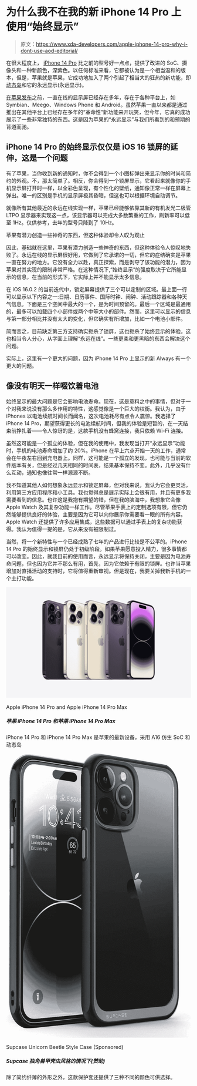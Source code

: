 # 为什么我不在我的新 iPhone 14 Pro 上使用“始终显示”

> 原文：<https://www.xda-developers.com/apple-iphone-14-pro-why-i-dont-use-aod-editorial/>

在很大程度上， [iPhone 14 Pro](https://www.xda-developers.com/apple-iphone-14-pro-review/) 比之前的型号好一点点，提供了改进的 SoC、摄像头和一种新颜色，深紫色。以任何标准来看，它都被认为是一个相当温和的版本，但是，苹果就是苹果，它成功地加入了两个引起了相当大的狂热的新功能，即[动态岛](https://www.xda-developers.com/apple-dynamic-island-utility-android-competition-editorial/)和它的永远显示(永远显示)。

[在苹果发布](https://www.xda-developers.com/how-to-enable-always-on-display-android/)之前，一直在线的显示屏已经存在多年，存在于各种平台上，如 Symbian、Meego、Windows Phone 和 Android。虽然苹果一直以来都是通过推出在其他平台上已经存在多年的“革命性”新功能来开玩笑，但今年，它真的成功展示了一些非常独特的东西。这是因为苹果的“永远显示”与我们所看到的和预期的背道而驰。

## iPhone 14 Pro 的始终显示仅仅是 iOS 16 锁屏的延伸，这是一个问题

有了苹果，当你收到新的通知时，你不会得到一个小图标弹出来显示你的时尚和简约的外观。不，那太简单了。相反，你会得到一个锁屏显示，它看起来就像你的手机显示屏打开时一样，以全彩色呈现，有个性化的壁纸，通知像正常一样在屏幕上弹出。唯一的区别是手机的显示屏极其昏暗，但这也可以根据环境自动调节。

就像所有其他最近的永远在线实现一样，苹果已经能够依靠其新的有机发光二极管 LTPO 显示器来实现这一点，该显示器可以完成大多数繁重的工作，刷新率可以低至 1Hz。仅供参考，去年的型号只降到了 10Hz。

苹果有潜力创造一些神奇的东西，但这种体验却令人叹为观止

因此，基础就在这里，苹果有潜力创造一些神奇的东西，但这种体验令人惊叹地失败了。永远在线的显示屏很好用，它做到了它承诺的一切，但它的症结确实是苹果一直在努力的地方。它没有全力以赴，真正探索，而是剥夺了该功能的潜力，因为苹果对其实现的限制非常严格。在这种情况下,“始终显示”的强度取决于它所能显示的信息，在当前的形式下，它实际上并不能显示太多信息。

在 iOS 16.0.2 的当前迭代中，锁定屏幕提供了三个可以定制的区域。最上面一行可以显示以下内容之一:日期、日历事件、国际时钟、闹钟、活动跟踪器和各种天气信息。下面是三个空间中最大的一个，是为时间预留的。最后一个区域是最通用的，最多可以加载四个小部件或两个中等大小的部件。然而，这里可以显示的信息与第一部分相比并没有太大的变化，但它确实有所增加，比如一个电池小部件。

简而言之，目前缺乏第三方支持确实扼杀了锁屏，这也扼杀了始终显示的体验。这也相当令人分心，从字面上理解“永远在线”。一些更柔和更黑暗的东西会解决这个问题。

实际上，这里有一个更大的问题，因为 iPhone 14 Pro 上显示的新 Always 有一个更大的问题。

## 像没有明天一样啜饮着电池

始终显示的最大问题是它会影响电池寿命。现在，这是意料之中的事情，但对于一个对我来说没有那么多作用的特性，这感觉像是一个巨大的权衡。我认为，由于 iPhones 以电池续航时间长而闻名，这次电池耗尽有点令人震惊。我选择了 iPhone 14 Pro，期望获得更长的电池续航时间，但我的体验是短暂的，在一天结束前挣扎着——令人惊讶的是，这款手机没有蜂窝连接，我只依赖 Wi-Fi 连接。

虽然这可能是一个孤立的体验，但在我的使用中，我发现当打开“永远显示”功能时，手机的电池寿命增加了约 20%。iPhone 在早上六点开始一天的工作，通常会在午夜左右回到充电器上。同样，这可能是一个孤立的发现，也可能与当前的软件版本有关，但是经过几天相同的时间表，结果基本保持不变。此外，几乎没有什么互动，通知也像往常一样源源不断。

我不知道其他人如何想象永远显示和锁定屏幕，但对我来说，我认为它会更灵活，利用第三方应用程序和小工具。我也觉得总是展示实际上会很有用，并且有更多我需要看到的信息。也许这是我抱有期望的错，但在我的脑海中，我想象它会像 Apple Watch 及其复杂功能一样工作。尽管苹果手表上的定制选项有限，但它仍然能够提供良好的体验，主要是因为它可以向你展示你需要看一眼的所有内容。Apple Watch 还提供了许多应用集成，这些数据可以通过手表上的复杂功能获得。我认为值得一提的是，它从来没有被限制过。

当然，将一个新特性与一个已经成熟了七年的产品进行比较是不公平的。iPhone 14 Pro 的始终显示和锁屏仍处于初级阶段。如果苹果愿意投入精力，很多事情都可以改变。因此，就我目前的使用而言，永远显示将保持关闭，主要是因为电池寿命问题，但也因为它并不那么有用，首先，因为它依赖于有限的锁屏。也许当苹果增加对直播活动的支持时，它将值得重新审视。但是现在，我要关掉我新手机的一个主打功能。

 <picture>![The iPhone 14 Pro and iPhone 14 Pro Max are the latest devices from Apple featuring the A16 Bionic SoC and Dynamic Island](img/e6eb865055acdbef33895af0ec23f6ae.png)</picture> 

Apple iPhone 14 Pro and Apple iPhone 14 Pro Max

##### 苹果 iPhone 14 Pro 和苹果 iPhone 14 Pro Max

iPhone 14 Pro 和 iPhone 14 Pro Max 是苹果的最新设备，采用 A16 仿生 SoC 和动态岛

 <picture>![This case offers three different color options to choose from, in addition to a minimalistic, slim build.](img/a0ddf8a825d96bfea37b6a2da564c096.png)</picture> 

Supcase Unicorn Beetle Style Case (Sponsored)

##### Supcase 独角兽甲壳虫风格的情况下(赞助)

除了简约纤薄的外形之外，这款保护套还提供了三种不同的颜色可供选择。